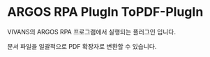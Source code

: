 # ARGOS RPA PlugIn ToPDF-PlugIn

VIVANS의 ARGOS RPA 프로그램에서 실행되는 플러그인 입니다.

문서 파일을 일괄적으로 PDF 확장자로 변환할 수 있습니다.
